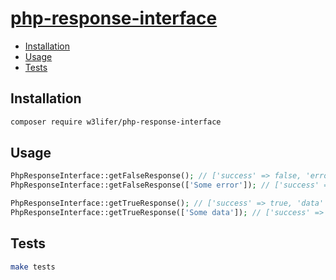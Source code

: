 # [php-response-interface](https://packagist.org/packages/w3lifer/php-response-interface)

- [Installation](#installation)
- [Usage](#usage)
- [Tests](#tests)

## Installation

``` sh
composer require w3lifer/php-response-interface
```

## Usage

``` php
PhpResponseInterface::getFalseResponse(); // ['success' => false, 'errors' => []
PhpResponseInterface::getFalseResponse(['Some error']); // ['success' => false, 'errors' => ['Some error']]

PhpResponseInterface::getTrueResponse(); // ['success' => true, 'data' => []]
PhpResponseInterface::getTrueResponse(['Some data']); // ['success' => true, 'data' => ['Some data']]
```

## Tests

``` sh
make tests
```
